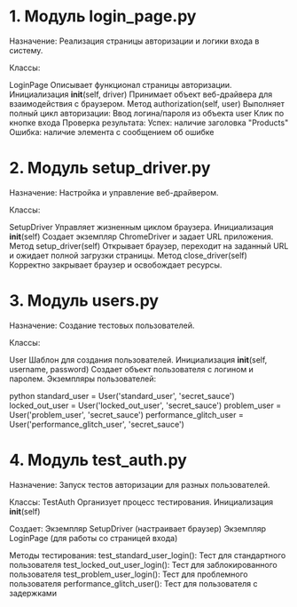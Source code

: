 # 1. Модуль login_page.py

Назначение: Реализация страницы авторизации и логики входа в систему.

Классы:

LoginPage
Описывает функционал страницы авторизации.
Инициализация __init__(self, driver)
Принимает объект веб-драйвера для взаимодействия с браузером.
Метод authorization(self, user)
Выполняет полный цикл авторизации:
Ввод логина/пароля из объекта user
Клик по кнопке входа
Проверка результата:
Успех: наличие заголовка "Products"
Ошибка: наличие элемента с сообщением об ошибке
# 2. Модуль setup_driver.py

Назначение: Настройка и управление веб-драйвером.

Классы:

SetupDriver
Управляет жизненным циклом браузера.
Инициализация __init__(self)
Создает экземпляр ChromeDriver и задает URL приложения.
Метод setup_driver(self)
Открывает браузер, переходит на заданный URL и ожидает полной загрузки страницы.
Метод close_driver(self)
Корректно закрывает браузер и освобождает ресурсы.
# 3. Модуль users.py

Назначение: Создание тестовых пользователей.

Классы:

User
Шаблон для создания пользователей.
Инициализация __init__(self, username, password)
Создает объект пользователя с логином и паролем.
Экземпляры пользователей:

python
standard_user = User('standard_user', 'secret_sauce')
locked_out_user = User('locked_out_user', 'secret_sauce')
problem_user = User('problem_user', 'secret_sauce')
performance_glitch_user = User('performance_glitch_user', 'secret_sauce')

# 4. Модуль test_auth.py
Назначение: Запуск тестов авторизации для разных пользователей.

Классы:
TestAuth
Организует процесс тестирования.
Инициализация __init__(self)

Создает:
Экземпляр SetupDriver (настраивает браузер)
Экземпляр LoginPage (для работы со страницей входа)

Методы тестирования:
test_standard_user_login(): Тест для стандартного пользователя
test_locked_out_user_login(): Тест для заблокированного пользователя
test_problem_user_login(): Тест для проблемного пользователя
performance_glitch_user(): Тест для пользователя с задержками